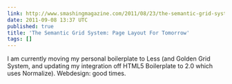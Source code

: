 ```yaml
---
link: http://www.smashingmagazine.com/2011/08/23/the-semantic-grid-system-page-layout-for-tomorrow/
date: 2011-09-08 13:37 UTC
published: true
title: 'The Semantic Grid System: Page Layout For Tomorrow'
tags: []
---
```


I am currently moving my personal boilerplate to Less (and Golden Grid System, and updating my integration off HTML5 Boilerplate to 2.0 which uses Normalize). Webdesign: good times.
